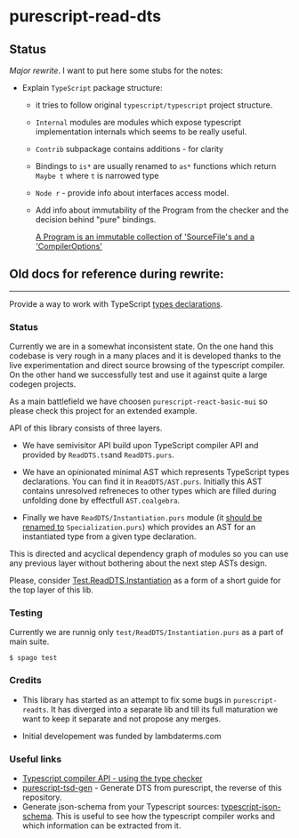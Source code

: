 # purescript-read-dts

## Status

_Major rewrite_. I want to put here some stubs for the notes:

* Explain `TypeScript` package structure:

  - it tries to follow original `typescript/typescript` project structure.

  - `Internal` modules are modules which expose typescript implementation internals which seems to be really useful.

  - `Contrib` subpackage contains additions - for clarity

  - Bindings to `is*` are usually renamed to `as*` functions which return `Maybe t` where `t` is narrowed type

  - `Node r` - provide info about interfaces access model.

  - Add info about immutability of the Program from the checker and the decision behind "pure" bindings.

    [A Program is an immutable collection of 'SourceFile's and a 'CompilerOptions']("https://github.com/microsoft/TypeScript/blob/v4.5.2/src/compiler/program.ts#L842")


## Old docs for reference during rewrite:

---

Provide a way to work with TypeScript [types declarations](https://stackoverflow.com/questions/21247278/about-d-ts-in-typescript).

### Status

Currently we are in a somewhat inconsistent state. On the one hand this codebase is very rough in a many places and it is developed thanks to the live experimentation and direct source browsing of the typescript compiler. On the other hand we successfully test and use it against quite a large codegen projects.

As a main battlefield we have choosen `purescript-react-basic-mui` so please check this project for an extended example. 

API of this library consists of three layers.

  * We have semivisitor API build upon TypeScript compiler API and provided by `ReadDTS.ts`and `ReadDTS.purs`.

  * We have an opinionated minimal AST which represents TypeScript types declarations. You can find it in `ReadDTS/AST.purs`. Initially this AST contains unresolved refreneces to other types which are filled during unfolding done by effectfull `AST.coalgebra`.

  * Finally we have `ReadDTS/Instantiation.purs` module (it [should be renamed to](/purescript-codegen/purescript-read-dts/issues/7) `Specialization.purs`) which provides an AST for an instantiated type from a given type declaration.

This is directed and acyclical dependency graph of modules so you can use any previous layer without bothering about the next step ASTs design.

Please, consider [Test.ReadDTS.Instantiation](
https://github.com/purescript-codegen/purescript-read-dts/blob/master/test/ReadDTS/Instantiation.purs) as a form of a short guide for the top layer of this lib.

### Testing

Currently we are runnig only `test/ReadDTS/Instantiation.purs` as a part of main suite.

```
$ spago test
```

### Credits

* This library has started as an attempt to fix some bugs in `purescript-readts`. It has diverged into a separate lib and till its full maturation we want to keep it separate and not propose any merges.

* Initial developement was funded by lambdaterms.com

### Useful links
* [Typescript compiler API - using the type checker](https://github.com/microsoft/TypeScript/wiki/Using-the-Compiler-API#using-the-type-checker)
* [purescript-tsd-gen](https://github.com/minoki/purescript-tsd-gen) - Generate DTS from purescript, the reverse of this repository.
* Generate json-schema from your Typescript sources: [typescript-json-schema](https://github.com/YousefED/typescript-json-schema). This is useful to see how the typescript compiler works and which information can be extracted from it.
